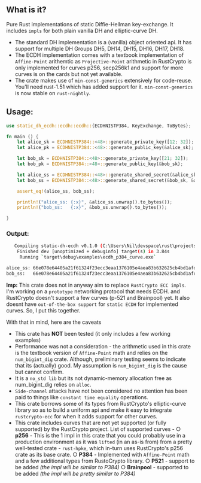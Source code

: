
## What is it?

Pure Rust implementations of static Diffie-Hellman key-exchange. It includes `impls` for both plain vanilla DH and elliptic-curve DH.
- The standard DH implementation is a (vanilla) object oriented api. It has support for multiple DH Groups DH5, DH14, DH15, DH16, DH17, DH18. 
- The ECDH implementation comes with a textbook implementation of `Affine-Point` arithemtic as `Projective-Point` arithmetic in RustCrypto is only implemented for curves p256, secp256k1 and support for more curves is on the cards but not yet available. 
- The crate makes use of `min-const-generics` extensively for code-reuse. You'll need rust-1.51 which has added support for it. `min-const-generics` is now stable on `rust-nightly`. 

## Usage: 

```Rust
use static_dh_ecdh::ecdh::ecdh::{ECDHNISTP384, KeyExchange, ToBytes};

fn main () {
    let alice_sk = ECDHNISTP384::<48>::generate_private_key([12; 32]);
    let alice_pk = ECDHNISTP384::<48>::generate_public_key(&alice_sk);

    let bob_sk = ECDHNISTP384::<48>::generate_private_key([21; 32]);
    let bob_pk = ECDHNISTP384::<48>::generate_public_key(&bob_sk);

    let alice_ss = ECDHNISTP384::<48>::generate_shared_secret(&alice_sk, &bob_pk);
    let bob_ss = ECDHNISTP384::<48>::generate_shared_secret(&bob_sk, &alice_pk);

    assert_eq!(alice_ss, bob_ss);

    println!("alice_ss: {:x}", &alice_ss.unwrap().to_bytes()); 
    println!("bob_ss:   {:x}", &bob_ss.unwrap().to_bytes());

}
```
### Output:

```sh
   Compiling static-dh-ecdh v0.1.0 (C:\Users\Nil\devspace\rust\projects\static-ecdh)
    Finished dev [unoptimized + debuginfo] target(s) in 3.84s
     Running `target\debug\examples\ecdh_p384_curve.exe`   

alice_ss: 66e078e64405a21f61324f23ecc3eaa1376105e4aea83b632625cb4bd1afdb8cb26295c2d20cb89d4af87735491b4214
bob_ss:   66e078e64405a21f61324f23ecc3eaa1376105e4aea83b632625cb4bd1afdb8cb26295c2d20cb89d4af87735491b4214
```

**Imp:** This crate does not in anyway aim to replace `RustCrypto ECC impls`. I'm working on a `prototype` networking protocol that needs ECDH. and RustCrypto doesn't support a few curves (p-521 and Brainpool) yet. It also doesnt have `out-of-the-box support` for `static ECDH` for implemented curves. So, I put this together. 

With that in mind, here are the caveats
- This crate has **NOT** been tested (it only includes a few working examples)
- Performance was not a consideration - the arithmetic used in this crate is the textbook version of `Affine-Point` math and relies on the `num_bigint_dig` crate. Although, preliminary testing seems to indicate that its (actually) good. My assumption is `num_bigint_dig` is the cause but cannot confirm.
- It is a `no_std lib` but its not dynamic-memory allocation free as num_bigint_dig relies on `alloc`.
- `Side-channel` attacks have not been considered no attention has been paid to things like `constant time equality` operations. 
- This crate borrows some of its types from RustCrypto's elliptic-curve library so as to build a uniform api and make it easy to integrate `rustcrypto-ecc` for when it adds support for other curves.
- This crate includes curves that are not yet supported (or fully supported) by the RustCrypto project. List of supported curves  -
    ○ **p256** - This is the 1 impl in this crate that you could probably use in a production environment as it was `lifted` (in an as-is from) from a pretty well-tested crate - `rust-hpke`, which in-turn uses RustCrypto's p256 crate as its base crate.
    ○ **P384** - Implemented with `Affine-Point` math and a few additional types from RustoCrypto library. 
    ○ **P521** - support to be added *(the impl will be similar to P384)*
    ○ **Brainpool** - supported to be added *(the impl will be pretty similar to P384)*